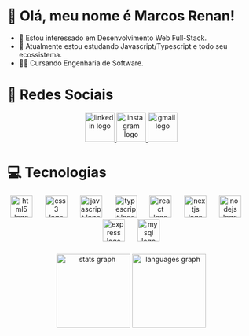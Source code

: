 # 👋 Olá, meu nome é Marcos Renan!
- 👀 Estou interessado em Desenvolvimento Web Full-Stack.
- 🌱 Atualmente estou estudando Javascript/Typescript e todo seu ecossistema.
- 🧑‍🎓 Cursando Engenharia de Software.

# 🙋 Redes Sociais

<div align="center">
  <a href="https://www.linkedin.com/in/marcos-renan-oliveira/" target="_blank">
    <img src="https://img.shields.io/static/v1?message=LinkedIn&logo=linkedin&label=&color=0077B5&logoColor=white&labelColor=&style=for-the-badge" height="60" alt="linkedin logo"  />
  </a>
  <a href="https://www.instagram.com/marcos_renan4/" target="_blank">
    <img src="https://img.shields.io/static/v1?message=Instagram&logo=instagram&label=&color=E4405F&logoColor=white&labelColor=&style=for-the-badge" height="60" alt="instagram logo"  />
  </a>
  <a href="devmarcos7@gmail.com" target="_blank">
    <img src="https://img.shields.io/static/v1?message=Gmail&logo=gmail&label=&color=D14836&logoColor=white&labelColor=&style=for-the-badge" height="60" alt="gmail logo"  />
  </a>
</div>

###



# 💻 Tecnologias

<div align="center">
  <img src="https://skillicons.dev/icons?i=html" height="45" alt="html5 logo"  />
  <img width="18" />
  <img src="https://skillicons.dev/icons?i=css" height="45" alt="css3 logo"  />
  <img width="18" />
  <img src="https://skillicons.dev/icons?i=js" height="45" alt="javascript logo"  />
  <img width="18" />
  <img src="https://skillicons.dev/icons?i=ts" height="45" alt="typescript logo"  />
  <img width="18" />
  <img src="https://skillicons.dev/icons?i=react" height="45" alt="react logo"  />
  <img width="18" />
  <img src="https://skillicons.dev/icons?i=nextjs" height="45" alt="nextjs logo"  />
  <img width="18" />
  <img src="https://skillicons.dev/icons?i=nodejs" height="45" alt="nodejs logo"  />
  <img width="18" />
  <img src="https://skillicons.dev/icons?i=express" height="45" alt="express logo"  />
  <img width="18" />
  <img src="https://skillicons.dev/icons?i=mysql" height="45" alt="mysql logo"  />
</div>

###



<div align="center">
  <img src="https://github-readme-stats.vercel.app/api?username=marcos-renan&hide_title=false&hide_rank=false&show_icons=true&include_all_commits=true&count_private=true&disable_animations=false&theme=radical&locale=pt-br&hide_border=false&order=1" height="150" alt="stats graph"  />
  <img src="https://github-readme-stats.vercel.app/api/top-langs?username=marcos-renan&locale=pt-br&hide_title=false&layout=compact&card_width=320&langs_count=6&theme=radical&hide_border=false&order=2" height="150" alt="languages graph"  />
</div>

###
<!---
devmarcosjs/devmarcosjs is a ✨ special ✨ repository because its `README.md` (this file) appears on your GitHub profile.
You can click the Preview link to take a look at your changes.
--->
